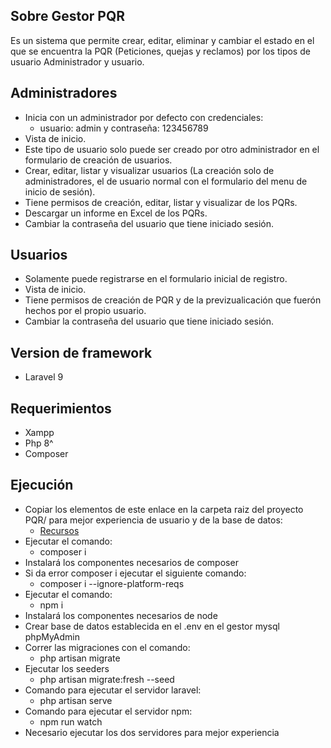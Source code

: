 ## Sobre Gestor PQR

Es un sistema que permite crear, editar, eliminar y cambiar el estado en el que se encuentra la PQR (Peticiones, quejas y reclamos) por los tipos de usuario Administrador y usuario.

## Administradores

- Inicia con un administrador por defecto con credenciales:
    - usuario: admin y contraseña: 123456789
- Vista de inicio.
- Este tipo de usuario solo puede ser creado por otro administrador en el formulario de creación de usuarios.
- Crear, editar, listar y visualizar usuarios (La creación solo de administradores, el de usuario normal con el formulario del menu de inicio de sesión).
- Tiene permisos de creación, editar, listar y visualizar de los PQRs.
- Descargar un informe en Excel de los PQRs. 
- Cambiar la contraseña del usuario que tiene iniciado sesión.

## Usuarios

- Solamente puede registrarse en el formulario inicial de registro.
- Vista de inicio.
- Tiene permisos de creación de PQR y de la previzualicación que fuerón hechos por el propio usuario.
- Cambiar la contraseña del usuario que tiene iniciado sesión.

## Version de framework
- Laravel 9

## Requerimientos
- Xampp
- Php 8^
- Composer

## Ejecución
- Copiar los elementos de este enlace en la carpeta raiz del proyecto PQR/ para mejor experiencia de usuario y de la base de datos:
    - [Recursos](https://drive.google.com/drive/folders/1mRwthMAEycN-q-8EJFLqyu08jWu0oFdg?usp=sharing)
- Ejecutar el comando:
    - composer i
- Instalará los componentes necesarios de composer
- Si da error composer i ejecutar el siguiente comando:
    - composer i --ignore-platform-reqs
- Ejecutar el comando:
    - npm i
- Instalará los componentes necesarios de node
- Crear base de datos establecida en el .env en el gestor mysql phpMyAdmin
- Correr las migraciones con el comando:
    - php artisan migrate
-  Ejecutar los seeders
    - php artisan migrate:fresh --seed
- Comando para ejecutar el servidor laravel:
    - php artisan serve
- Comando para ejecutar el servidor npm:
    - npm run watch
- Necesario ejecutar los dos servidores para mejor experiencia
